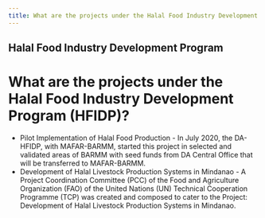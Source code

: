 ```yaml
---
title: What are the projects under the Halal Food Industry Development Program HFIDP
---
```


## Halal Food Industry Development Program

# What are the projects under the Halal Food Industry Development Program (HFIDP)?


 - Pilot Implementation of Halal Food Production - In July 2020, the DA-HFIDP, with MAFAR-BARMM, started this project in selected and validated areas of BARMM with seed funds from DA Central Office that  will be transferred to MAFAR-BARMM.
 - Development of Halal Livestock Production Systems in Mindanao - A Project Coordination Committee (PCC) of the Food and Agriculture Organization (FAO) of the United Nations (UN) Technical Cooperation Programme (TCP) was created and composed to cater to the Project: Development of Halal Livestock Production Systems in Mindanao.
